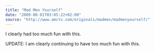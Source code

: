 ```yaml
---
title: "Mad Men Yourself"
date: "2009-08-01T03:05:22+02:00"
source: "http://www.amctv.com/originals/madmen/madmenyourself/"
---
```


I clearly had too much fun with this.

UPDATE: I am clearly continuing to have too much fun with this.
